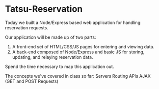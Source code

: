 # Tatsu-Reservation
Today we built a Node/Express based web application for handling reservation requests.

Our application will be made up of two parts: 
1) A front-end set of HTML/CSS/JS pages for entering and viewing data.
2) A back-end composed of Node/Express and basic JS for storing, updating, and relaying reservation data.

Spend the time necessary to map this application out. 

The concepts we've covered in class so far:
Servers
Routing
APIs
AJAX (GET and POST Requests)
